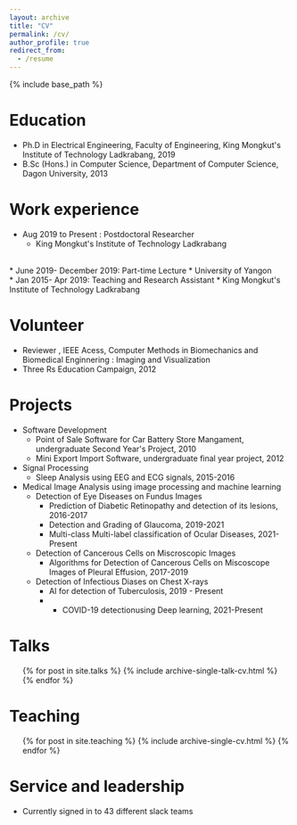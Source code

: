```yaml
---
layout: archive
title: "CV"
permalink: /cv/
author_profile: true
redirect_from:
  - /resume
---
```


{% include base_path %}

Education
======
* Ph.D in Electrical Engineering, Faculty of Engineering, King Mongkut's Institute of Technology Ladkrabang, 2019
* B.Sc (Hons.) in Computer Science, Department of Computer Science, Dagon University, 2013


Work experience
======
* Aug 2019 to Present : Postdoctoral Researcher
  * King Mongkut's Institute of Technology Ladkrabang
<br/>
* June 2019- December 2019: Part-time Lecture
  * University of Yangon
<br/>
* Jan 2015- Apr 2019: Teaching and Research Assistant
  * King Mongkut's Institute of Technology Ladkrabang
<br/>
  
Volunteer
======
* Reviewer , IEEE Acess, Computer Methods in Biomechanics and Biomedical Enginnering : Imaging and Visualization
* Three Rs Education Campaign, 2012

Projects
======
* Software Development
  * Point of Sale Software for Car Battery Store Mangament, undergraduate Second Year's Project, 2010
  * Mini Export Import Software, undergraduate final year project, 2012 <br/>
* Signal Processing 
  * Sleep Analysis using EEG and ECG signals, 2015-2016 <br/>
* Medical Image Analysis using image processing and machine learning
  * Detection of Eye Diseases on Fundus Images
     * Prediction of Diabetic Retinopathy and detection of its lesions, 2016-2017
     * Detection and Grading of Glaucoma, 2019-2021
     * Multi-class Multi-label classification of Ocular Diseases, 2021-Present <br/>
  * Detection of Cancerous Cells on Miscroscopic Images
     * Algorithms for Detection of Cancerous Cells on Miscoscope Images of Pleural Effusion, 2017-2019 <br/>
  * Detection of Infectious Diases on Chest X-rays
     * AI for detection of Tuberculosis, 2019 - Present
     * * COVID-19 detectionusing Deep learning, 2021-Present <br/>

  
Talks
======
  <ul>{% for post in site.talks %}
    {% include archive-single-talk-cv.html %}
  {% endfor %}</ul>
  
Teaching
======
  <ul>{% for post in site.teaching %}
    {% include archive-single-cv.html %}
  {% endfor %}</ul>
  
Service and leadership
======
* Currently signed in to 43 different slack teams
